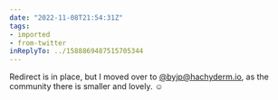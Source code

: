 ```yaml
---
date: "2022-11-08T21:54:31Z"
tags:
- imported
- from-twitter
inReplyTo: ../1588869487515705344
---
```

Redirect is in place, but I moved over to [@byjp@hachyderm.io](https://hachyderm.io/@byjp), as the community there is smaller and lovely. ☺️
